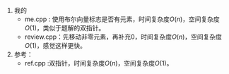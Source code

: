 1. 我的
    - me.cpp : 使用布尔向量标志是否有元素，时间复杂度$O(n)$，空间复杂度$O(1)$，类似于题解的双指针。
    - review.cpp：先移动非零元素，再补充0，时间复杂度$O(n)$，空间复杂度$O(1)$，感觉这样更快。
2. 参考：
    - ref.cpp :双指针，时间复杂度$O(n)$，空间复杂度$O(1)$。
